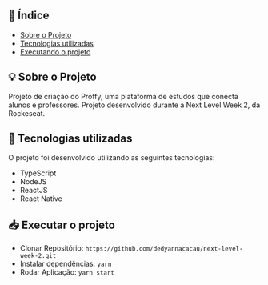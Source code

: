## 📑 Índice

- [Sobre o Projeto](#-sobre-o-projeto)
- [Tecnologias utilizadas](#-tecnologias-utilizadas)
- [Executando o projeto](#Executar-o-projeto)

## 💡 Sobre o Projeto

Projeto de criação do Proffy, uma plataforma de estudos que conecta alunos e professores. 
Projeto desenvolvido durante a Next Level Week 2, da Rockeseat.

## 🚀 Tecnologias utilizadas

O projeto foi desenvolvido utilizando as seguintes tecnologias:

- TypeScript
- NodeJS
- ReactJS
- React Native

## 📥 Executar o projeto

- Clonar Repositório: `https://github.com/dedyannacacau/next-level-week-2.git`
- Instalar dependências: `yarn`
- Rodar Aplicação: `yarn start`

